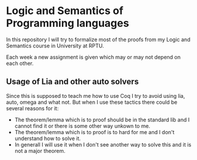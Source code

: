 # Logic and Semantics of Programming languages

In this repository I will try to formalize most of the proofs from my Logic and Semantics course in University at RPTU.

Each week a new assignment is given which may or may not depend on each other.


## Usage of Lia and other auto solvers

Since this is supposed to teach me how to use Coq I try to avoid using lia, auto, omega and what not.
But when I use these tactics there could be several reasons for it:

- The theorem/lemma which is to proof should be in the standard lib and I cannot find it or there is some other way unkown to me.
- The theorem/lemma which is to proof is to hard for me and I don't understand how to solve it.
- In generall I will use it when I don't see another way to solve this and it is not a major theorem.

